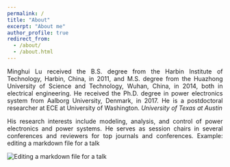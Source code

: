 ```yaml
---
permalink: /
title: "About"
excerpt: "About me"
author_profile: true
redirect_from: 
  - /about/
  - /about.html
---
```


<p align="justify">
Minghui Lu received the B.S. degree from the Harbin Institute of Technology, Harbin, China, in 2011, and M.S. degree from the Huazhong University of Science and Technology, Wuhan, China, in 2014, both in electrical engineering. He received the Ph.D. degree in power electronics system from Aalborg University, Denmark, in 2017. He is a postdoctoral researcher at ECE at University of Washington.
<i>University of Texas at Austin</i>
</p>

<p align="justify">
His research interests include modeling, analysis, and control of power electronics and power systems. He serves as session chairs in several conferences and reviewers for top journals and conferences.
Example: editing a markdown file for a talk
</p>


![Editing a markdown file for a talk](/images/site-logo.png)